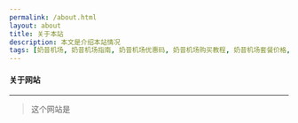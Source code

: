 ```yaml
---
permalink: /about.html
layout: about
title: 关于本站
description: 本文是介绍本站情况
tags: [奶昔机场, 奶昔机场指南, 奶昔机场优惠码, 奶昔机场购买教程, 奶昔机场套餐价格, 奶昔机场注册]
---
```


#### 关于网站

--- 

> 这个网站是
